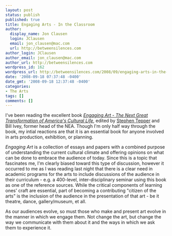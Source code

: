 ```yaml
---
layout: post
status: publish
published: true
title: Engaging Arts - In the Classroom
author:
  display_name: Jon Clausen
  login: JClausen
  email: jon_clausen@mac.com
  url: http://betweensilences.com
author_login: JClausen
author_email: jon_clausen@mac.com
author_url: http://betweensilences.com
wordpress_id: 162
wordpress_url: http://betweensilences.com/2008/09/engaging-arts-in-the-classroom/
date: '2008-09-18 07:37:48 -0400'
date_gmt: '2008-09-18 12:37:48 -0400'
categories:
- The Arts
tags: []
comments: []
---
```

<p>I've been reading the excellent book <cite><a href="http://www.amazon.com/Engaging-Art-Transformation-Americas-Cultural/dp/0415960428%3FSubscriptionId%3D0PZ7TM66EXQCXFVTMTR2%26tag%3Dblogezods-20%26linkCode%3Dxm2%26camp%3D2025%26creative%3D165953%26creativeASIN%3D0415960428">Engaging Art - The Next Great Transformation of America's Cultural Life</a></cite>, edited by <a href="http://www.vanderbilt.edu/curbcenter/staff">Stephen Tepper</a> and Bill Ivey, former head of the NEA. Though I'm only half way through the book, my intial reactions are that it is an essential book for anyone involved in arts production, exhibition, or planning.</p>
<p><cite>Engaging Art</cite> is a collection of essays and papers with a combined purpose of understanding the current cultural climate and offering opinions on what can be done to embrace the audience of today.  Since this is a topic that fascinates me, I'm clearly biased toward this type of discussion, however it occurred to me as I was reading last night that there is a clear need in academic programs for the arts to include discussions of the audience in their curriculum - e.g. a 400-level, inter-disciplinary seminar using this book as one of the reference sources. While the critical components of learning ones' craft are essential, part of becoming a contributing &quot;citizen of the arts&quot; is the inclusion of the audience in the presentation of that art - be it theatre, dance, gallery/museum, et all.</p>
<p>As our audiences evolve, so must those who make and present art evolve in the manner in which we engage them. Not change the art, but change the way we communicate with them about it and the ways in which we ask them to experience it.<br />
